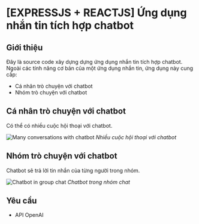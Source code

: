 # [EXPRESSJS + REACTJS] Ứng dụng nhắn tin tích hợp chatbot

## Giới thiệu

Đây là source code xây dựng dựng ứng dụng nhắn tin tích hợp chatbot. Ngoài các tính năng cơ bản của một ứng dụng nhắn tin, ứng dụng này cung cấp:

- Cá nhân trò chuyện với chatbot
- Nhóm trò chuyện với chatbot

## Cá nhân trò chuyện với chatbot

Có thể có nhiều cuộc hội thoại với chatbot.

![Many conversations with chatbot](https://encrypted-tbn0.gstatic.com/images?q=tbn:ANd9GcQtjv6apcPs_20SAZttEaTRzQ1_OQtJQCx-RU8erMxOjmw-xOEf9eR0ta3oYqLeSdJupqM&usqp=CAU)
_Nhiều cuộc hội thoại với chatbot_

## Nhóm trò chuyện với chatbot

Chatbot sẽ trả lời tin nhắn của từng người trong nhóm.

![Chatbot in group chat](https://encrypted-tbn0.gstatic.com/images?q=tbn:ANd9GcSItUvwgyxSIR7vnjTZTafGFqXPqYjRlTiRnQ&s)
_Chatbot trong nhóm chat_

## Yêu cầu

- API OpenAI
